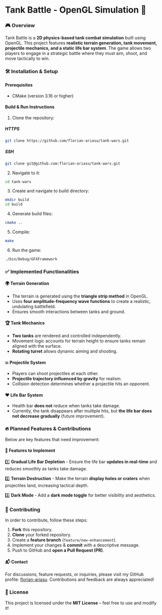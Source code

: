 # Tank Battle - OpenGL Simulation 🚀

### 🎮 Overview
Tank Battle is a **2D physics-based tank combat simulation** built using OpenGL. This project features **realistic terrain generation, tank movement, projectile mechanics, and a static life bar system**. The game allows two players to engage in a strategic battle where they must aim, shoot, and move tactically to win.

### 🛠️ Installation & Setup
#### Prerequisites
- CMake (version 3.16 or higher)

#### Build & Run Instructions
1. Clone the repository:
##### HTTPS
```bash
git clone https://github.com/florian-ariasu/tank-wars.git
```

##### SSH
```bash
git clone git@github.com:florian-ariasu/tank-wars.git
```

2. Navigate to it:
```bash
cd tank-wars
```

3. Create and navigate to build directory:
```bash
mkdir build
cd build
```

4. Generate build files:
```bash
cmake ..
```

5. Compile:
  ```bash
make
```

6. Run the game:
```bash
./bin/Debug/GFXFramework
```

### ✅ Implemented Functionalities
#### 🌍 Terrain Generation
- The terrain is generated using the **triangle strip method** in OpenGL.
- Uses **four amplitude-frequency wave functions** to create a realistic, undulating battlefield.
- Ensures smooth interactions between tanks and ground.

#### 🏆 Tank Mechanics
- **Two tanks** are rendered and controlled independently.
- Movement logic accounts for terrain height to ensure tanks remain aligned with the surface.
- **Rotating turret** allows dynamic aiming and shooting.

#### 💥 Projectile System
- Players can shoot projectiles at each other.
- **Projectile trajectory influenced by gravity** for realism.
- Collision detection determines whether a projectile hits an opponent.

#### ❤️ Life Bar System
- Health bar **does not** reduce when tanks take damage.
- Currently, the tank disappears after multiple hits, but **the life bar does not decrease gradually** (future improvement).

### 🔥 Planned Features & Contributions
Below are key features that need improvement:

#### 🔧 Features to Implement
1️⃣ **Gradual Life Bar Depletion** - Ensure the life bar **updates in real-time** and reduces smoothly as tanks take damage.

2️⃣ **Terrain Destruction** - Make the terrain **display holes or craters** when projectiles land, increasing tactical depth.

3️⃣ **Dark Mode** - Add a **dark mode toggle** for better visibility and aesthetics.

### 🤝 Contributing
In order to contribute, follow these steps:
1. **Fork** this repository.
2. **Clone** your forked repository.
3. Create a **feature branch** (`feature/new-enhancement`).
4. Implement your changes & **commit** with a descriptive message.
5. Push to GitHub and **open a Pull Request (PR)**.

#### 📬 Contact
For discussions, feature requests, or inquiries, please visit my GitHub profile: [florian-ariasu](https://github.com/florian-ariasu). Contributions and feedback are always appreciated!

### 📜 License
This project is licensed under the **MIT License** – feel free to use and modify it!
